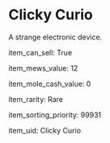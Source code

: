 # Clicky Curio

A strange electronic device.

item_can_sell: True

item_mews_value: 12

item_mole_cash_value: 0

item_rarity: Rare

item_sorting_priority: 99931

item_uid: Clicky Curio